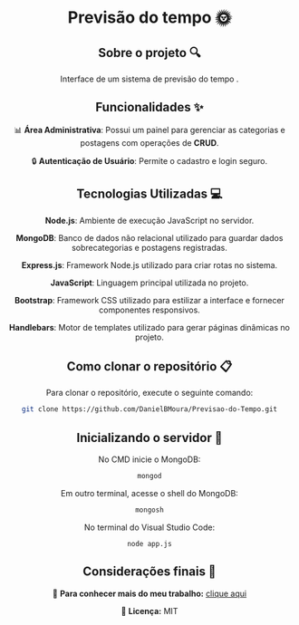 <div align="center">
<h1 align="center">  Previsão do tempo 🌞 </h1>

## Sobre o projeto 🔍

<p align="center">
Interface de um sistema de previsão do tempo . 
</p>

## Funcionalidades ✨

📊 **Área Administrativa**: Possui um painel para gerenciar as categorias e postagens com operações de **CRUD**.  

🔒 **Autenticação de Usuário**: Permite o cadastro e login seguro.

## Tecnologias Utilizadas 💻

**Node.js**: Ambiente de execução JavaScript no servidor.  

**MongoDB**: Banco de dados não relacional utilizado para guardar dados sobrecategorias e postagens registradas.  

**Express.js**:  Framework Node.js utilizado para criar rotas no sistema.  

**JavaScript**: Linguagem principal utilizada no projeto.  

**Bootstrap**: Framework CSS utilizado para estilizar a interface e fornecer componentes responsivos.  

**Handlebars**: Motor de templates utilizado para gerar páginas dinâmicas no projeto.  

## Como clonar o repositório 📋

Para clonar o repositório, execute o seguinte comando:

```bash
git clone https://github.com/DanielBMoura/Previsao-do-Tempo.git
```

## Inicializando o servidor 🚀

No CMD inicie o MongoDB:
```bash
mongod
```

Em outro terminal, acesse o shell do MongoDB:
```bash
mongosh
```

No terminal do Visual Studio Code:
```
node app.js
```

## Considerações finais 📝

🔗 **Para conhecer mais do meu trabalho:** [clique aqui](https://www.linkedin.com/in/daniel-borazo-de-moura-b4a995356/)

📜 **Licença:** MIT

 </div>
